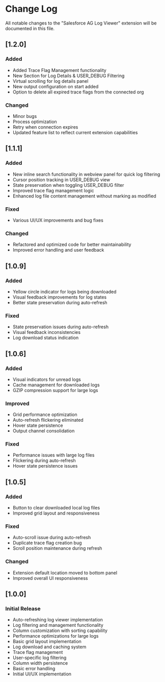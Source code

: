 # Change Log

All notable changes to the "Salesforce AG Log Viewer" extension will be documented in this file.

## [1.2.0]
### Added
- Added Trace Flag Management functionality
- New Section for Log Details & USER_DEBUG Filtering 
- Virtual scrolling for log details panel
- New output configuration on start added
- Option to delete all expired trace flags from the connected org

### Changed
- Minor bugs
- Process optimization
- Retry when connection expires
- Updated feature list to reflect current extension capabilities


## [1.1.1] 

### Added
- New inline search functionality in webview panel for quick log filtering
- Cursor position tracking in USER_DEBUG view
- State preservation when toggling USER_DEBUG filter
- Improved trace flag management logic
- Enhanced log file content management without marking as modified

### Fixed
- Various UI/UX improvements and bug fixes

### Changed
- Refactored and optimized code for better maintainability
- Improved error handling and user feedback

## [1.0.9] 

### Added
- Yellow circle indicator for logs being downloaded
- Visual feedback improvements for log states
- Better state preservation during auto-refresh

### Fixed
- State preservation issues during auto-refresh
- Visual feedback inconsistencies
- Log download status indication

## [1.0.6] 

### Added
- Visual indicators for unread logs
- Cache management for downloaded logs
- GZIP compression support for large logs

### Improved
- Grid performance optimization
- Auto-refresh flickering eliminated
- Hover state persistence
- Output channel consolidation

### Fixed
- Performance issues with large log files
- Flickering during auto-refresh
- Hover state persistence issues

## [1.0.5]

### Added
- Button to clear downloaded local log files
- Improved grid layout and responsiveness

### Fixed
- Auto-scroll issue during auto-refresh
- Duplicate trace flag creation bug
- Scroll position maintenance during refresh

### Changed
- Extension default location moved to bottom panel
- Improved overall UI responsiveness

## [1.0.0]

### Initial Release
- Auto-refreshing log viewer implementation
- Log filtering and management functionality
- Column customization with sorting capability
- Performance optimizations for large logs
- Basic grid layout implementation
- Log download and caching system
- Trace flag management
- User-specific log filtering
- Column width persistence
- Basic error handling
- Initial UI/UX implementation